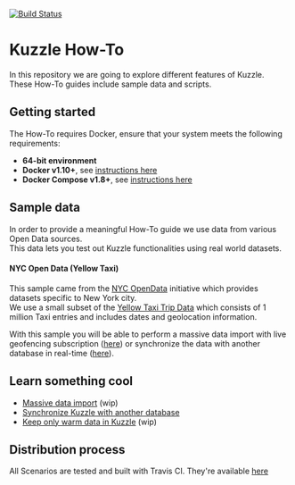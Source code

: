 [![Build Status](https://travis-ci.org/kuzzleio/kuzzle-how-to.svg?branch=master)](https://travis-ci.org/kuzzleio/kuzzle-how-to)

# Kuzzle How-To

In this repository we are going to explore different features of Kuzzle.  
These How-To guides include sample data and scripts.  

## Getting started

The How-To requires Docker, ensure that your system meets the following requirements:

- **64-bit environment**
- **Docker v1.10+**, see [instructions here](https://docs.docker.com/engine/installation/)
- **Docker Compose v1.8+**, see [instructions here](https://docs.docker.com/compose/install/)

## Sample data

In order to provide a meaningful How-To guide we use data from various Open Data sources.  
This data lets you test out Kuzzle functionalities using real world datasets.

#### NYC Open Data (Yellow Taxi)

This sample came from the [NYC OpenData](https://opendata.cityofnewyork.us/) initiative which provides datasets specific to New York city.  
We use a small subset of the [Yellow Taxi Trip Data](https://data.cityofnewyork.us/Transportation/2016-Yellow-Taxi-Trip-Data/k67s-dv2t) which consists of 1 million Taxi entries and includes dates and geolocation information.  

With this sample you will be able to perform a massive data import with live geofencing subscription ([here](massive-data-import/)) or synchronize the data with another database in real-time ([here](sync-data-to-another-database/)).  

## Learn something cool

 - [Massive data import](massive-data-import/) (wip)
 - [Synchronize Kuzzle with another database](sync-data-to-another-database/)
 - [Keep only warm data in Kuzzle](keep-only-warm-data/) (wip)

## Distribution process

All Scenarios are tested and built with Travis CI. They're available [here](https://dl.kuzzle.io)
